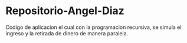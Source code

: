 # Repositorio-Angel-Diaz
Codigo de aplicacion el cual con la programacion recursiva, se simula el ingreso y la retirada de dinero de manera paralela.

